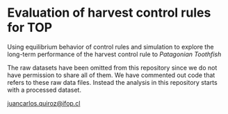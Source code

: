# Evaluation of harvest control rules for TOP

Using equilibrium behavior of control rules and simulation to explore the long-term performance of the harvest control rule to *Patagonian Toothfish*

The raw datasets have been omitted from this repository since we do not have permission to share all of them. We have commented out code that refers to these raw data files. Instead the analysis in this repository starts with a processed dataset.


juancarlos.quiroz@ifop.cl
